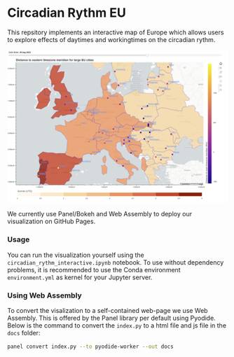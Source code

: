 # Circadian Rythm EU
This repsitory implements an interactive map of Europe which allows
users to explore effects of daytimes and workingtimes on the circadian rythm.

![Circadian Rythm Visualization](imgs/circ_vis_1.png)

We currently use Panel/Bokeh and Web Assembly to deploy our visualization on
GitHub Pages.

### Usage
You can run the visualization yourself using the `circadian_rythm_interactive.ipynb` notebook.
To use without dependency problems, it is recommended to use the Conda environment `environment.yml` as
kernel for your Jupyter server.

### Using Web Assembly
To convert the visalization to a self-contained web-page we use Web Assembly.
This is offered by the Panel library per default using Pyodide. Below is
the command to convert the `index.py` to a html file and js file in the 
`docs` folder:

```bash
panel convert index.py --to pyodide-worker --out docs
```